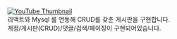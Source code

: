 <br>[![YouTube Thumbnail](https://img.youtube.com/vi/33kBN3k13bY/0.jpg)](https://www.youtube.com/embed/33kBN3k13bY)
<br>리액트와 Mysql 를 연동해 CRUD를 갖춘 게시판을 구현합니다.
<br>계정/게시판(CRUD)/댓글/검색/페이징이 구현되어있습니다.
